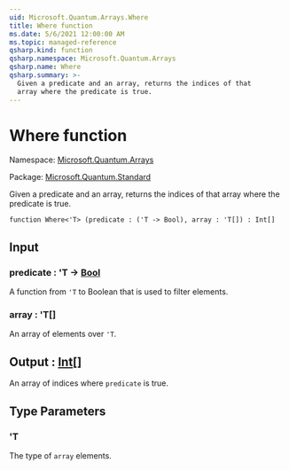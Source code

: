 ```yaml
---
uid: Microsoft.Quantum.Arrays.Where
title: Where function
ms.date: 5/6/2021 12:00:00 AM
ms.topic: managed-reference
qsharp.kind: function
qsharp.namespace: Microsoft.Quantum.Arrays
qsharp.name: Where
qsharp.summary: >-
  Given a predicate and an array, returns the indices of that
  array where the predicate is true.
---
```


# Where function

Namespace: [Microsoft.Quantum.Arrays](xref:Microsoft.Quantum.Arrays)

Package: [Microsoft.Quantum.Standard](https://nuget.org/packages/Microsoft.Quantum.Standard)


Given a predicate and an array, returns the indices of thatarray where the predicate is true.

```qsharp
function Where<'T> (predicate : ('T -> Bool), array : 'T[]) : Int[]
```


## Input

### predicate : 'T -> [Bool](xref:microsoft.quantum.qsharp.valueliterals#bool-literals)

A function from `'T` to Boolean that is used to filter elements.


### array : 'T[]

An array of elements over `'T`.



## Output : [Int](xref:microsoft.quantum.qsharp.valueliterals#int-literals)[]

An array of indices where `predicate` is true.

## Type Parameters

### 'T

The type of `array` elements.